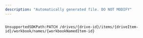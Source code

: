 ```yaml
---
description: "Automatically generated file. DO NOT MODIFY"
---
```


```powershellv2

UnsupportedSDKPath:PATCH /drives/{drive-id}/items/{driveItem-id}/workbook/names/{workbookNamedItem-id}

```
